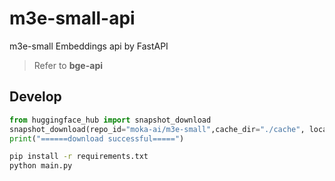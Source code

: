 # m3e-small-api

m3e-small Embeddings api by FastAPI

> Refer to **bge-api**


## Develop

```python
from huggingface_hub import snapshot_download
snapshot_download(repo_id="moka-ai/m3e-small",cache_dir="./cache", local_dir="models/m3e-small")
print("======download successful=====")
```


```sh
pip install -r requirements.txt
python main.py
```
